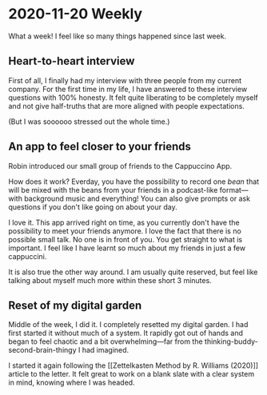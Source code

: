 # 2020-11-20 Weekly

What a week! I feel like so many things happened since last week. 

## Heart-to-heart interview

First of all, I finally had my interview with three people from my current company. For the first time in my life, I have answered to these interview questions with 100% honesty. It felt quite liberating to be completely myself and not give half-truths that are more aligned with people expectations.

(But I was soooooo stressed out the whole time.)

## An app to feel closer to your friends

Robin introduced our small group of friends to the Cappuccino App. 

How does it work? Everday, you have the possibility to record one *bean* that will be mixed with the beans from your friends in a podcast-like format—with background music and everything! You can also give prompts or ask questions if you don't like going on about your day.

I love it. This app arrived right on time, as you currently don't have the possibility to meet your friends anymore. I love the fact that there is no possible small talk. No one is in front of you. You get straight to what is important. I feel like I have learnt so much about my friends in just a few cappuccini. 

It is also true the other way around. I am usually quite reserved, but feel like talking about myself much more within these short 3 minutes.

## Reset of my digital garden

Middle of the week, I did it. I completely resetted my digital garden. I had first started it without much of a system. It rapidly got out of hands and began to feel chaotic and a bit overwhelming—far from the thinking-buddy-second-brain-thingy I had imagined.

I started it again following the [[Zettelkasten Method by R. Williams (2020)]] article to the letter. It felt great to work on a blank slate with a clear system in mind, knowing where I was headed.

[//begin]: # "Autogenerated link references for markdown compatibility"
[zettelkasten-method-by-r-williams-2020]: ..\5-bibliography\zettelkasten-method-by-r-williams-2020 "Zettelkasten Method by R. Williams (2020)"
[//end]: # "Autogenerated link references"